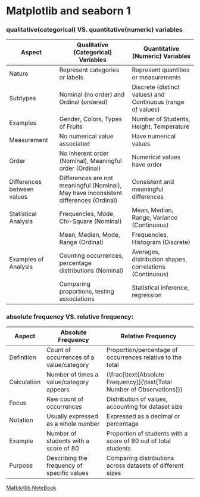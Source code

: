 # Matplotlib and seaborn 1 
### qualitative(categorical) VS. quantitative(numeric) variables

| Aspect                    | Qualitative (Categorical) Variables            | Quantitative (Numeric) Variables       |
|---------------------------|-----------------------------------------------|---------------------------------------|
| Nature                    | Represent categories or labels                | Represent quantities or measurements |
| Subtypes                  | Nominal (no order) and Ordinal (ordered)     | Discrete (distinct values) and Continuous (range of values) |
| Examples                  | Gender, Colors, Types of Fruits               | Number of Students, Height, Temperature |
| Measurement              | No numerical value associated                 | Have numerical values                 |
| Order                     | No inherent order (Nominal), Meaningful order (Ordinal) | Numerical values have order          |
| Differences between values | Differences are not meaningful (Nominal), May have inconsistent differences (Ordinal) | Consistent and meaningful differences |
| Statistical Analysis     | Frequencies, Mode, Chi-Square (Nominal)       | Mean, Median, Range, Variance (Continuous) |
|                     | Mean, Median, Mode, Range (Ordinal)           | Frequencies, Histogram (Discrete)     |
| Examples of Analysis      | Counting occurrences, percentage distributions (Nominal) | Averages, distribution shapes, correlations (Continuous) |
|                         | Comparing proportions, testing associations   | Statistical inference, regression     |

### absolute frequency VS. relative frequency:

| Aspect                   | Absolute Frequency                         | Relative Frequency                             |
|--------------------------|--------------------------------------------|-----------------------------------------------|
| Definition               | Count of occurrences of a value/category  | Proportion/percentage of occurrences relative to the total |
| Calculation              | Number of times a value/category appears  | \(\frac{\text{Absolute Frequency}}{\text{Total Number of Observations}}\) |
| Focus                    | Raw count of occurrences                  | Distribution of values, accounting for dataset size |
| Notation                 | Usually expressed as a whole number       | Expressed as a decimal or percentage          |
| Example                  | Number of students with a score of 80     | Proportion of students with a score of 80 out of total students |
| Purpose                  | Describing the frequency of specific values | Comparing distributions across datasets of different sizes |


[Matblotlib NoteBook](http://localhost:8888/notebooks/notebooks/matplotlib1.ipynb)
